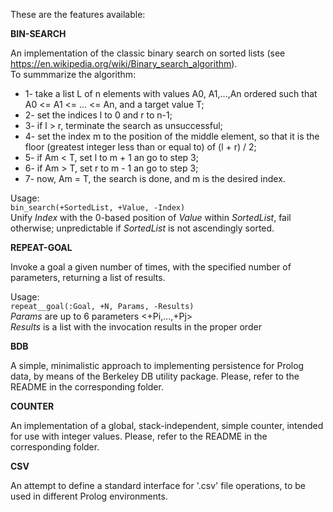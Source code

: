 These are the features available:  

**BIN-SEARCH**  

An implementation of the classic binary search on sorted lists (see https://en.wikipedia.org/wiki/Binary_search_algorithm).  
To summmarize the algorithm:  

- 1- take a list L of n elements with values A0, A1,...,An ordered such that A0 <= A1 <= ... <= An, and a target value T;  
- 2- set the indices l to 0 and r to n-1;  
- 3- if l > r, terminate the search as unsuccessful;  
- 4- set the index m to the position of the middle element, so that it is the floor (greatest integer less than or equal to) of (l + r) / 2;  
- 5- if Am < T, set l to m + 1 an go to step 3;  
- 6- if Am > T, set r to m - 1 an go to step 3;  
- 7- now, Am = T, the search is done, and m is the desired index.  

Usage:  
`bin_search(+SortedList, +Value, -Index)`  
Unify *Index* with the 0-based position of *Value* within *SortedList*, fail otherwise; unpredictable if *SortedList* is not ascendingly sorted.  

**REPEAT-GOAL**  

Invoke a goal a given number of times, with the specified number of parameters, returning a list of results.

Usage:  
`repeat__goal(:Goal, +N, Params, -Results)`  
*Params* are up to 6 parameters <+Pi,...,+Pj>  
*Results* is a list with the invocation results in the proper order  

**BDB**  

A simple, minimalistic approach to implementing persistence for Prolog data, by means of the Berkeley DB utility package. Please, refer to the README in the corresponding folder.  

**COUNTER**  

An implementation of a global, stack-independent, simple counter, intended for use with integer values. Please, refer to the README in the corresponding folder.  

**CSV**  

An attempt to define a standard interface for '.csv' file operations, to be used in different Prolog environments. 



